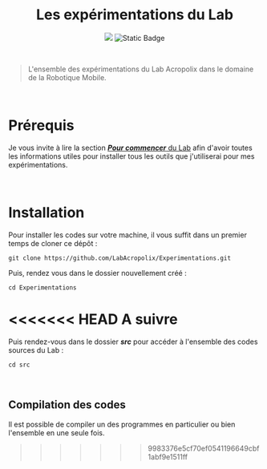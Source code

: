 <h1 align=center>Les expérimentations du Lab</h1>

<p align="center">
<a href="https://www.gnu.org/licenses/old-licenses/gpl-2.0.en.html" alt="GPL v2.0"><img src="https://img.shields.io/badge/License-GPL_v2-blue.svg" /></a>
<img alt="Static Badge" src="https://img.shields.io/badge/Language-C-blue" /></a>
</p>

<br />

>L'ensemble des expérimentations du Lab Acropolix dans le domaine de la Robotique Mobile.

<br />

# Prérequis

Je vous invite à lire la section [***Pour commencer*** du Lab](https://lab.acropolix.fr/pour-commencer) afin d'avoir toutes les informations utiles pour installer tous les outils que j'utiliserai pour mes expérimentations. 

<br />

# Installation

Pour installer les codes sur votre machine, il vous suffit dans un premier temps de cloner ce dépôt :

```shell
git clone https://github.com/LabAcropolix/Experimentations.git
```

Puis, rendez vous dans le dossier nouvellement créé :
```shell
cd Experimentations
```

<<<<<<< HEAD
A suivre
=======
Puis rendez-vous dans le dossier ***src*** pour accéder à l'ensemble des codes sources du Lab :

```shell
cd src
```

<br />

## Compilation des codes

Il est possible de compiler un des programmes en particulier ou bien l'ensemble en une seule fois.



>>>>>>> 9983376e5cf70ef0541196649cbf1abf9e1511ff
